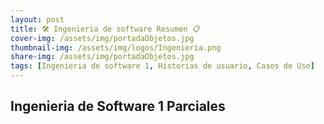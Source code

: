 ```yaml
---
layout: post
title: 🛠 Ingenieria de software Resumen 📋
cover-img: /assets/img/portadaObjetos.jpg
thumbnail-img: /assets/img/logos/Ingenieria.png
share-img: /assets/img/portadaObjetos.jpg
tags: [Ingenieria de software 1, Historias de usuario, Casos de Uso]
---
```


## Ingenieria de Software 1 Parciales